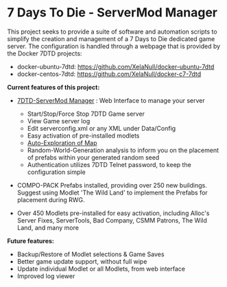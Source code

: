 # 7 Days To Die - ServerMod Manager

This project seeks to provide a suite of software and automation scripts to simplify the creation and management of a 7 Days to Die dedicated game server. The configuration is handled through a webpage that is provided by the Docker 7DTD projects:

- docker-ubuntu-7dtd: <https://github.com/XelaNull/docker-ubuntu-7dtd>
- docker-centos-7dtd: <https://github.com/XelaNull/docker-c7-7dtd>

**Current features of this project:**

- [7DTD-ServerMod Manager](https://github.com/XelaNull/7dtd-servermod) : Web Interface to manage your server

  - Start/Stop/Force Stop 7DTD Game server
  - View Game server log
  - Edit serverconfig.xml or any XML under Data/Config
  - Easy activation of pre-installed modlets
  - [Auto-Exploration of Map](https://github.com/XelaNull/7dtd-auto-reveal-map)
  - Random-World-Generation analysis to inform you on the placement of prefabs within your generated random seed
  - Authentication utilizes 7DTD Telnet password, to keep the configuration simple

- COMPO-PACK Prefabs installed, providing over 250 new buildings. Suggest using Modlet 'The Wild Land' to implement the Prefabs for placement during RWG.

- Over 450 Modlets pre-installed for easy activation, including Alloc's Server Fixes, ServerTools, Bad Company, CSMM Patrons, The Wild Land, and many more

**Future features:**

- Backup/Restore of Modlet selections & Game Saves
- Better game update support, without full wipe
- Update individual Modlet or all Modlets, from web interface
- Improved log viewer
